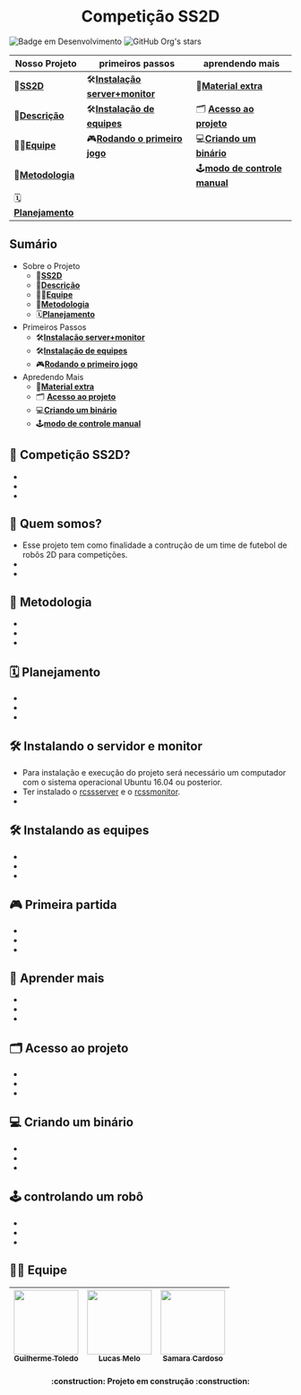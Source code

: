 <h1 align="center"> Competição SS2D </h1>

![Badge em Desenvolvimento](http://img.shields.io/static/v1?label=STATUS&message=EM%20DESENVOLVIMENTO&color=GREEN&style=for-the-badge)
![GitHub Org's stars](https://img.shields.io/github/stars/ras-ufcg/SS2D?style=for-the-badge&logo=github)

| Nosso Projeto | primeiros passos |aprendendo mais|
| ---------------- | ---------------- |------------- |
| 🚗[**SS2D**](#-oque-é-a-ss2d) |🛠[**Instalação server+monitor**](#-instalando-o-servidor-e-monitor) |📖[**Material extra**](#-aprender-mais) |
| 📝[**Descrição**](#-quem-somos) |🛠[**Instalação de equipes**](#-instalando-as-equipes) |🗂️ [**Acesso ao projeto**](#-acesso-ao-projeto) |
| 🧑‍🎓[**Equipe**](#-equipe) |🎮[**Rodando o primeiro jogo**](#-primeira-partida) |💻[**Criando um binário**](#-criando-um-binário) |
| 📄[**Metodologia**](#-metodologia) | | 🕹️[**modo de controle manual**](#-controlando-um-robô) |
| 🗓[**Planejamento**](#-planejamento) | | |

## Sumário
- Sobre o Projeto
    - 🤖[**SS2D**](#-Competição-SS2D) 
    - 📝[**Descrição**](#-quem-somos)
    - 🧑‍🎓[**Equipe**](#-equipe)
    - 📄[**Metodologia**](#-metodologia)
    - 🗓[**Planejamento**](#-planejamento) 
- Primeiros Passos
    - 🛠[**Instalação server+monitor**](#-instalando-o-servidor-e-monitor)
    - 🛠[**Instalação de equipes**](#-instalando-as-equipes)
    - 🎮[**Rodando o primeiro jogo**](#-primeira-partida) 
- Apredendo Mais
    - 📖[**Material extra**](#-aprender-mais)
    - 🗂️ [**Acesso ao projeto**](#-acesso-ao-projeto)
    - 💻[**Criando um binário**](#-criando-um-binário)
    - 🕹️[**modo de controle manual**](#-controlando-um-robô)
## 🤖 Competição SS2D?
-
-
-
## 📝 Quem somos?
- Esse projeto tem como finalidade a contrução de um time de futebol de robôs 2D para competições. 
-
-
## 📄 Metodologia
-
-
-

## 🗓 Planejamento
-
-
-

## 🛠 Instalando o servidor e monitor
- Para instalação e execução do projeto será necessário um computador com o sistema operacional Ubuntu 16.04 ou posterior.
- Ter instalado o [rcssserver](https://github.com/rcsoccersim/rcssserver) e o [rcssmonitor](https://github.com/rcsoccersim/rcssmonitor).
-

## 🛠 Instalando as equipes
-
-
- 

## 🎮 Primeira partida
-
-
-

## 📖 Aprender mais
-
-
-

## 🗂 Acesso ao projeto
-
-
-

## ‍💻 Criando um binário
-
-
-

## 🕹 controlando um robô
-
-
-

## 🧑‍🎓 Equipe
| [<img src="https://avatars.githubusercontent.com/u/79481939?v=4" width=115><br><sub>Guilherme Toledo</sub>](https://github.com/drawnator) |  [<img src="https://avatars.githubusercontent.com/u/25869603?v=4" width=115><br><sub>Lucas Melo</sub>](https://github.com/TryhardCC) |  [<img src="https://avatars.githubusercontent.com/u/57972059?v=4" width=115><br><sub>Samara Cardoso</sub>](https://github.com/SamaraLimaCardoso) |
| :---: | :---: | :---: |


<h4 align="center"> 
    :construction:  Projeto em construção  :construction:
</h4>
